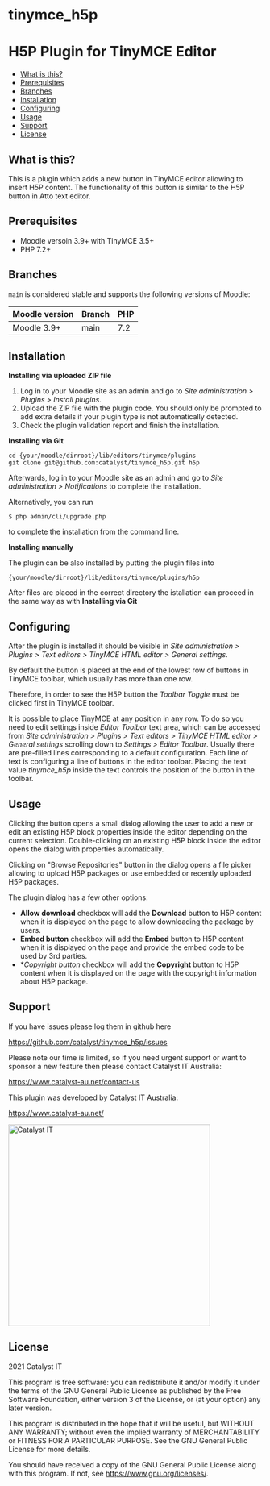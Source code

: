 # tinymce_h5p

H5P Plugin for TinyMCE Editor
=============================

* [What is this?](#what-is-this)
* [Prerequisites](#prerequisites)
* [Branches](#branches)
* [Installation](#installation)
* [Configuring](#configuring)
* [Usage](#usage)
* [Support](#support)
* [License](#license)

## What is this?

This is a plugin which adds a new button in TinyMCE editor allowing to insert H5P content.
The functionality of this button is similar to the H5P button in Atto text editor.

## Prerequisites

* Moodle versoin 3.9+ with TinyMCE 3.5+
* PHP 7.2+

## Branches

`main` is considered stable and supports the following versions of Moodle:

| Moodle version        | Branch     |  PHP  |
|-----------------------|------------|-------|
| Moodle 3.9+           | main       | 7.2   |

## Installation

**Installing via uploaded ZIP file**

1. Log in to your Moodle site as an admin and go to *Site administration > Plugins > Install plugins*.
1. Upload the ZIP file with the plugin code. You should only be prompted to add extra details if your plugin type is not automatically detected.
1. Check the plugin validation report and finish the installation.

**Installing via Git**

    cd {your/moodle/dirroot}/lib/editors/tinymce/plugins
    git clone git@github.com:catalyst/tinymce_h5p.git h5p
    
Afterwards, log in to your Moodle site as an admin and go to _Site administration >
Notifications_ to complete the installation.

Alternatively, you can run

    $ php admin/cli/upgrade.php

to complete the installation from the command line.

**Installing manually**

The plugin can be also installed by putting the plugin files into

    {your/moodle/dirroot}/lib/editors/tinymce/plugins/h5p

After files are placed in the correct directory the istallation can proceed in the same way as with **Installing via Git**

## Configuring

After the plugin is installed it should be visible in _Site administration > Plugins > Text editors > TinyMCE HTML editor > General settings_.

By default the button is placed at the end of the lowest row of buttons in TinyMCE toolbar, which usually has more than one row.

Therefore, in order to see the H5P button the _Toolbar Toggle_ must be clicked first in TinyMCE toolbar.

It is possible to place TinyMCE at any position in any row. To do so you need to edit settings inside _Editor Toolbar_ text area, which can be accessed from _Site administration > Plugins > Text editors > TinyMCE HTML editor > General settings_ scrolling down to _Settings > Editor Toolbar_. Usually there are pre-filled lines corresponding to a default configuration. Each line of text is configuring a line of buttons in the editor toolbar. Placing the text value _tinymce_h5p_ inside the text controls the position of the button in the toolbar.

## Usage

Clicking the button opens a small dialog allowing the user to add a new or edit an existing H5P block properties inside the editor depending on the current selection. Double-clicking on an existing H5P block inside the editor opens the dialog with properties automatically.

Clicking on "Browse Repositories" button in the dialog opens a file picker allowing to upload H5P packages or use embedded or recently uploaded H5P packages.

The plugin dialog has a few other options:

* **Allow download** checkbox will add the **Download** button to H5P content when it is displayed on the page to allow downloading the package by users.
* **Embed button** checkbox will add the **Embed** button to H5P content when it is displayed on the page and provide the embed code to be used by 3rd parties.
* **Copyright button* checkbox will add the **Copyright** button to H5P content when it is displayed on the page with the copyright information about H5P package.

## Support

If you have issues please log them in github here

https://github.com/catalyst/tinymce_h5p/issues

Please note our time is limited, so if you need urgent support or want to
sponsor a new feature then please contact Catalyst IT Australia:

https://www.catalyst-au.net/contact-us

This plugin was developed by Catalyst IT Australia:

https://www.catalyst-au.net/

<img alt="Catalyst IT" src="https://cdn.rawgit.com/CatalystIT-AU/moodle-auth_saml2/master/pix/catalyst-logo.svg" width="400">

## License

2021 Catalyst IT

This program is free software: you can redistribute it and/or modify it under the terms of the GNU General Public License as published by the Free Software Foundation, either version 3 of the License, or (at your option) any later version.

This program is distributed in the hope that it will be useful, but WITHOUT ANY WARRANTY; without even the implied warranty of MERCHANTABILITY or FITNESS FOR A PARTICULAR PURPOSE. See the GNU General Public License for more details.

You should have received a copy of the GNU General Public License along with this program. If not, see https://www.gnu.org/licenses/.
